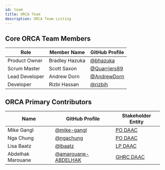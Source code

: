 ```yaml
---
id: team
title: ORCA Team
description: ORCA Team Listing
---
```

## Core ORCA Team Members

| Role           | Member Name    | GitHub Profile                                 |
|----------------|----------------|------------------------------------------------|
| Product Owner  | Bradley Hazuka | [@bhazuka](https://github.com/bhazuka)         |
| Scrum Master   | Scott Saxon    | [@Quarriers89](https://github.com/Quarriers89) |
| Lead Developer | Andrew Dorn    | [@AndrewDorn](https://github.com/AndrewDorn)   |
| Developer      | Rizbi Hassan   | [@rizbih](https://github.com/rizbih)           |


## ORCA Primary Contributors

| Name              | GitHub Profile                                               | Stakeholder Entity                             |
|-------------------|--------------------------------------------------------------|------------------------------------------------|
| Mike Gangl        | [@mike-gangl](https://github.com/mike-gangl)                 | [PO DAAC](https://podaac.jpl.nasa.gov/)        |
| Nga Chung         | [@ngachung](https://github.com/ngachung)                     | [PO DAAC](https://podaac.jpl.nasa.gov/)        |
| Lisa Baatz        | [@lbaatz](https://github.com/lbaatz)                         | [LP DAAC](https://lpdaac.usgs.gov)             |
| Abdelhak Marouane | [@amarouane-ABDELHAK](https://github.com/amarouane-ABDELHAK) | [GHRC DAAC](https://ghrc.nsstc.nasa.gov/home/) |
